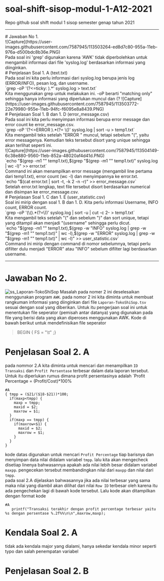 # soal-shift-sisop-modul-1-A12-2021
Repo github soal shift modul 1 sisop semester genap tahun 2021 

<hr>
# Jawaban No 1.<br/>
![Capture](https://user-images.githubusercontent.com/7587945/113503264-ed8d7c80-955a-11eb-976a-d500bdc8b36e.PNG)<br/>
Pada soal ini 'grep' digunakan karena 'AWK' tidak diperbolehkan untuk mengambil informasi dari file 'syslog.log' berdasarkan informasi yang diinginkan.<br/>
# Penjelasan Soal 1. A (text.txt)<br/>
Pada soal ini kita perlu informasi dari syslog.log berupa jenis log (ERROR/INFO), pesan log, dan username.<br/>
`grep -oP '(?<=ticky: ).*' syslog.log > text.txt`<br/>
Kita menggunakan grep untuk melakukan ini. -oP berarti "matching only" sehingga hanya informasi yang diperlukan muncul dan (?<ticky: ) berarti kita hanya mengambil teks setelah "ticky: " muncul.<br/>
![Capture](https://user-images.githubusercontent.com/7587945/113503772-22e79980-955e-11eb-94fc-f6095e8a8439.PNG)<br/>
# Penjelasan Soal 1. B dan 1. D (error_message.csv)<br/>
Pada soal ini kita perlu menyimpan informasi berupa error message dan error count ke error_message.csv.<br/>
`grep -oP '(?<=ERROR ).*(?= \()' syslog.log | sort -u > temp1.txt`<br/>
Kita mengambil teks setelah "ERROR " muncul, tetapi sebelum "(", yaitu error messagenya. Kemudian teks tersebut disort yang unique sehingga akan terlihat seperti ini.<br/>
![Capture](https://user-images.githubusercontent.com/7587945/113504149-6c38e880-9560-11eb-852a-48020af4d41d.PNG)<br/>
`echo "$(grep -m1 "" temp1.txt),$(grep "$(grep -m1 "" temp1.txt)" syslog.log | wc -l)" >> error.txt`<br/>
Command ini akan menampilkan error message (mengambil line pertama dari temp1.txt), error count (wc -l) dan menyimpannya ke error.txt.<br/>
`echo "$(cat error.txt | sort -t, -k 2 -n -r)" >> error_message.csv`<br/>
Setelah error.txt lengkap, text file tersebut disort berdasarkan numerical dan disimpan ke error_message.csv.  <br/>
# Penjelasan Soal 1. C dan 1. E (user_statistic.csv)<br/>
Soal ini mirip dengan soal 1. B dan 1. D. Kita perlu informasi Username, INFO count, ERROR count.<br/>
`grep -oP '(\().*(?=\))' syslog.log | sort -u | cut -c 2- > temp1.txt`<br/>
Kita mengambil teks setelah "(" dan sebelum ")" dan sort unique, tetapi yang ditampil akan menjadi "(username" sehingga perlu dicut.<br/>
`echo "$(grep -m1 "" temp1.txt),$(grep -w "INFO" syslog.log | grep -w "$(grep -m1 "" temp1.txt)" | wc -l),$(grep -w "ERROR" syslog.log | grep -w "$(grep -m1 "" temp1.txt)" | wc -l)" >> user_statistic.csv`<br/>
Command ini mirip dengan command di nomor sebelumnya, tetapi perlu difilter dulu menjadi "ERROR" atau "INFO" sebelum difilter lagi berdasarkan username.<br/>

<hr>

# Jawaban No 2. 
![ss_Laporan-TokoShiSop](https://user-images.githubusercontent.com/75328763/113485508-0bfe6400-94d8-11eb-9d32-64c6a525112c.png)
Masalah pada nomer 2 ini deselesaikan menggunakan program `AWK`.
pada nomor 2 ini kita diminta untuk membuat rangkuman informasi yang diinginkan dari file `Laporan-TokoShiSop.tsv` sesuai dengan soal yang diberikan. Untuk itu pengerjaan soal ini untuk menentukan file seperator (pemisah antar datanya) yang digunakan pada file yang berisi data yang akan diperoses menggunakan AWK. Kode di bawah berikut  untuk mendefinisikan file seperator  
> BEGIN { FS = "\t" ;}  
# Penjelasan Soal 2. A
pada nommor 2.A kita diminta untuk mencari dan menampilkan `ID Transaksi` dan `Profit Persentase` terbesar dalam data laporan tersebut. Untuk itu diperlukan rumus dimana profit persentasinya adalah `Profit Percentage = (Profit/Cost)*100%  
```Shell
#A
{ tmpp = ($21/($18-$21))*100;
  if(maxp<tmpp) {
    maxp = tmpp;
    maxid = $2;
    maxrow = $1;
  }
  if(maxp == tmpp) {
    if(maxrow<$1) { 
      maxid = $2;
      maxrow = $1; 
    }
  }
}
```
kode datas digunakan untuk mencari `Profit Percentage` tiap barisnya dan menyimpan data nilai didalam variabel `tmpp`. lalu kita akan mengecheck disetiap linenya bahwasannya apakah ada nilai lebih besar didalam variabel `maxpp`. pengecekan tersebut membandingkan nilai dari `maxpp` dan nilai dari `tmpp`.  
pada soal 2.A dijelaskan bahwasannya jika ada nilai terbesar yang sama maka nilai yang diambil akan dilihat dari nilai `Row ID` terbesar oleh karena itu ada pengechekan lagi di bawah kode tersebut. Lalu kode akan ditampilkan dengan format kode  
```Shell
#A
   printf("Transaksi terakhir dengan profit percentage terbesar yaitu %s dengan persentase %.2f%%\n\n",maxrow,maxp);
```
# Kendala Soal 2. A
tidak ada kendala major yang dialami, hanya sekedar kendala minor seperti typo dan salah penempatan variabel
# Penjelasan Soal 2. B
